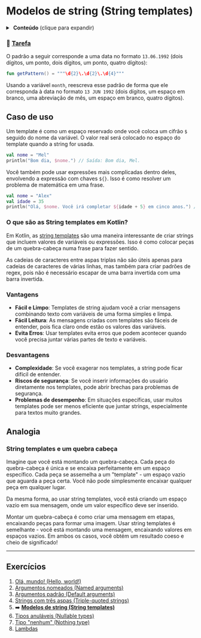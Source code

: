 # Modelos de string (String templates)

<details>
<summary>&nbsp;<b>Conteúdo</b> (clique para expandir)</summary>

<p></p>

<!-- TOC -->
* [Modelos de string (String templates)](#modelos-de-string-string-templates)
    * [🔗 Tarefa](#-tarefa)
  * [Caso de uso](#caso-de-uso)
    * [O que são as String templates em Kotlin?](#o-que-são-as-string-templates-em-kotlin)
    * [Vantagens](#vantagens)
    * [Desvantagens](#desvantagens)
  * [Analogia](#analogia)
    * [String templates e um quebra cabeça](#string-templates-e-um-quebra-cabeça)
  * [Exercícios](#exercícios)
<!-- TOC -->

</details>

### 🔗 [Tarefa](https://play.kotlinlang.org/koans/Introduction/String%20templates/Task.kt)

O padrão a seguir corresponde a uma data no formato `13.06.1992`
(dois dígitos, um ponto, dois dígitos, um ponto, quatro dígitos):

```kotlin
fun getPattern() = """\d{2}\.\d{2}\.\d{4}"""
```

Usando a variável `month`, reescreva esse padrão de forma que ele corresponda à data no formato `13 JUN 1992`
(dois dígitos, um espaço em branco, uma abreviação de mês, um espaço em branco, quatro dígitos).

## Caso de uso

Um template é como um espaço reservado onde você coloca um cifrão `$` seguido do nome da variável. O valor real
será colocado no espaço do template quando a string for usada.

```kotlin
val nome = "Mel"
println("Bom dia, $nome.") // Saída: Bom dia, Mel.
```

Você também pode usar expressões mais complicadas dentro deles, envolvendo a expressão com
chaves `${}`. Isso é como resolver um problema de matemática em uma frase.

```kotlin
val nome = "Alex"
val idade = 35
println("Olá, $nome. Você irá completar ${idade + 5} em cinco anos.") // Olá, Alex. Você irá completar 40 em cinco anos.
```

### O que são as String templates em Kotlin?

Em Kotlin, as [string templates](https://kotlinlang.org/docs/strings.html#string-templates) são uma maneira interessante de criar strings
que incluem valores de variáveis ou expressões. Isso é como colocar peças de um quebra-cabeça numa frase para fazer sentido.

As cadeias de caracteres entre aspas triplas não são úteis apenas para cadeias de caracteres de várias linhas, mas também
para criar padrões de regex, pois não é necessário escapar de uma barra invertida com uma barra invertida.

### Vantagens

- **Fácil e Limpo**: Templates de string ajudam você a criar mensagens combinando texto com variáveis de uma forma simples e limpa.
- **Fácil Leitura**: As mensagens criadas com templates são fáceis de entender, pois fica claro onde estão os valores das variáveis.
- **Evita Erros**: Usar templates evita erros que podem acontecer quando você precisa juntar várias partes de texto e variáveis.

### Desvantagens

- **Complexidade**: Se você exagerar nos templates, a string pode ficar difícil de entender.
- **Riscos de segurança**: Se você inserir informações do usuário diretamente nos templates, pode abrir brechas para problemas de segurança.
- **Problemas de desempenho**: Em situações específicas, usar muitos templates pode ser menos eficiente que juntar strings, especialmente
  para textos muito grandes.

## Analogia

### String templates e um quebra cabeça

Imagine que você está montando um quebra-cabeça. Cada peça do quebra-cabeça é única e se encaixa perfeitamente em um espaço específico. Cada
peça se assemelha a um "template" - um espaço vazio que aguarda a peça certa. Você não pode simplesmente
encaixar qualquer peça em qualquer lugar.

Da mesma forma, ao usar string templates, você está criando um espaço vazio em sua mensagem, onde
um valor específico deve ser inserido.

Montar um quebra-cabeça é como criar uma mensagem em etapas, encaixando peças para formar uma imagem. Usar string templates é semelhante -
você está montando uma mensagem, encaixando valores em espaços vazios. Em ambos os casos, você obtém um resultado coeso e cheio de
significado!

---

## Exercícios

1. [Olá, mundo! (Hello, world!)](https://github.com/rsicarelli/kotlin-koans-edu-br/blob/main/koans/src/commonMain/kotlin/com/rsicarelli/koansbr/introduction/helloWorld/README.md)
2. [Argumentos nomeados (Named arguments)](https://github.com/rsicarelli/kotlin-koans-edu-br/blob/main/koans/src/commonMain/kotlin/com/rsicarelli/koansbr/introduction/namedArguments/README.md)
3. [Argumentos padrão (Default arguments)](https://github.com/rsicarelli/kotlin-koans-edu-br/blob/main/koans/src/commonMain/kotlin/com/rsicarelli/koansbr/introduction/defaultArguments/README.md)
4. [Strings com três aspas (Triple-quoted strings)](https://github.com/rsicarelli/kotlin-koans-edu-br/blob/main/koans/src/commonMain/kotlin/com/rsicarelli/koansbr/introduction/tripleQuotedStrings/README.md)
5. ➡️ **[Modelos de string (String templates)](
   https://github.com/rsicarelli/kotlin-koans-edu-br/blob/main/koans/src/commonMain/kotlin/com/rsicarelli/koansbr/introduction/stringTemplates/README.md
   )**
6. [Tipos anuláveis (Nullable types)](https://github.com/rsicarelli/kotlin-koans-edu-br/blob/main/koans/src/commonMain/kotlin/com/rsicarelli/koansbr/introduction/nullableTypes/README.md)
7. [Tipo "nenhum" (Nothing type)](https://github.com/rsicarelli/kotlin-koans-edu-br/blob/main/koans/src/commonMain/kotlin/com/rsicarelli/koansbr/introduction/nothingType/README.md)
8. [Lambdas](https://github.com/rsicarelli/kotlin-koans-edu-br/blob/main/koans/src/commonMain/kotlin/com/rsicarelli/koansbr/introduction/lambdas/README.md)
